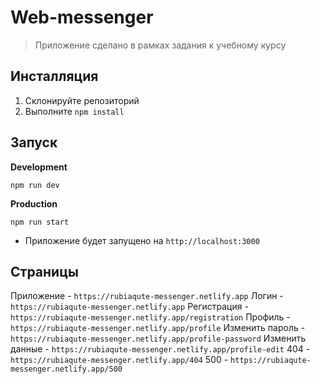 # Web-messenger

> Приложение сделано в рамках задания к учебному курсу

## Инсталляция

1. Склонируйте репозиторий
2. Выполните `npm install`

## Запуск

**Development**

`npm run dev`

**Production**

`npm run start`

- Приложение будет запущено на `http://localhost:3000`

## Страницы

Приложение - `https://rubiaqute-messenger.netlify.app`
Логин - `https://rubiaqute-messenger.netlify.app`
Регистрация - `https://rubiaqute-messenger.netlify.app/registration`
Профиль - `https://rubiaqute-messenger.netlify.app/profile`
Изменить пароль - `https://rubiaqute-messenger.netlify.app/profile-password`
Изменить данные - `https://rubiaqute-messenger.netlify.app/profile-edit`
404 - `https://rubiaqute-messenger.netlify.app/404`
500 - `https://rubiaqute-messenger.netlify.app/500`
